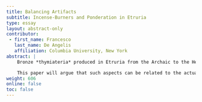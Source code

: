 ```yaml
---
title: Balancing Artifacts
subtitle: Incense-Burners and Ponderation in Etruria
type: essay
layout: abstract-only
contributor:
 - first_name: Francesco
   last_name: De Angelis
   affiliation: Columbia University, New York
abstract: |
    Bronze *thymiateria* produced in Etruria from the Archaic to the Hellenistic age often include in their shapes components that make more or less explicit reference to specific properties of the artifacts themselves. These components can be abstract (e.g., series of superimposed discoid and lenticular elements) or figural (typically, human figures that support the stem of the *thymiaterion*, but also animals and isolated limbs such as legs). In both cases, they appear to underscore the aspects of gravity, lightness, and equilibrium.

    This paper will argue that such aspects can be related to the actual functions of the incense-burners. They thereby serve as self-conscious visual commentaries on the perceived nature of these implements. At the same time, their analysis can also shed light on the multifaceted ways in which Greek ponderation was received and understood in Etruria.
weight: 606
online: false
toc: false
---
```

